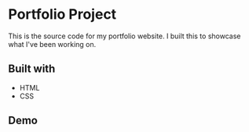 # Portfolio Project

This is the source code for my portfolio website. I built this to showcase what I've been working on.

## Built with

* HTML
* CSS

## Demo

